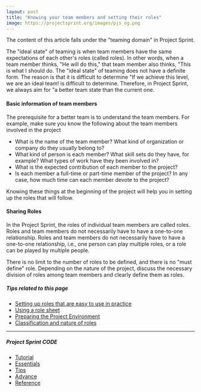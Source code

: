 ```yaml
---
layout: post
title: "Knowing your team members and setting their roles"
image: https://projectsprint.org/images/pjs_og.png
---
```


The content of this article falls under the "teaming domain" in Project Sprint.

The "ideal state" of teaming is when team members have the same expectations of each other's roles (called roles). In other words, when a team member thinks, "He will do this," that team member also thinks, "This is what I should do. The "ideal state" of teaming does not have a definite form. The reason is that it is difficult to determine "If we achieve this level, we are an ideal team! is difficult to determine. Therefore, in Project Sprint, we always aim for "a better team state than the current one.

#### Basic information of team members

The prerequisite for a better team is to understand the team members. For example, make sure you know the following about the team members involved in the project

- What is the name of the team member? What kind of organization or company do they usually belong to?
- What kind of person is each member? What skill sets do they have, for example? What types of work have they been involved in?
- What is the expected contribution of each member to the project?
- Is each member a full-time or part-time member of the project? In any case, how much time can each member devote to the project?

Knowing these things at the beginning of the project will help you in setting up the roles that will follow.

#### Sharing Roles
In the Project Sprint, the roles of individual team members are called roles. Roles and team members do not necessarily have to have a one-to-one relationship. Roles and team members do not necessarily have to have a one-to-one relationship, i.e., one person can play multiple roles, or a role can be played by multiple people.

There is no limit to the number of roles to be defined, and there is no "must define" role. Depending on the nature of the project, discuss the necessary division of roles among team members and clearly define them as roles.

##### Tips related to this page
- [Setting up roles that are easy to use in practice](../tips/tips5.md)
- [Using a role sheet](../tips/tips6.md)
- [Preparing the Project Environment](../tips/tips4.md)
- [Classification and nature of roles](../tips/tips13.md)

---

##### Project Sprint CODE
- [Tutorial](../tutorial/index.md)
- [Essentials](../essentials.md)
- [Tips](../tips/index.md)
- [Advance](../advance.md)
- [Reference](../reference.md)
